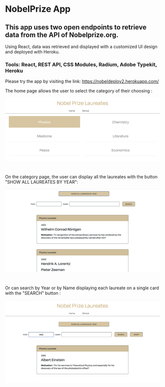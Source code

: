 # NobelPrize App

## This app uses two open endpoints to retrieve data from the API of Nobelprize.org. 
Using React, data was retrieved and displayed with a customized UI design and deployed with Heroku.

### Tools: React, REST API, CSS Modules, Radium, Adobe Typekit, Heroku

Please try the app by visiting the link: https://nobeldeploy2.herokuapp.com/

The home page allows the user to select the category of their choosing :

![Alternate text](assets/home.png)
#
On the category page, the user can display all the laureates with the button "SHOW ALL LAUREATES BY YEAR":


![Alternate text](assets/showall.png)
#
Or can search by Year or by Name displaying each laureate on a single card with the "SEARCH" button :

![Alternate text](assets/searchbar.png)
